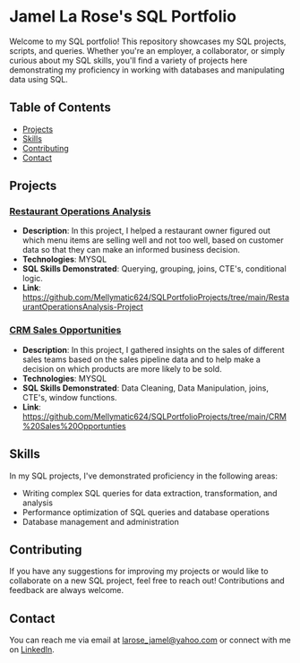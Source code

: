 # Jamel La Rose's SQL Portfolio

Welcome to my SQL portfolio! This repository showcases my SQL projects, scripts, and queries. Whether you're an employer, a collaborator, or simply curious about my SQL skills, you'll find a variety of projects here demonstrating my proficiency in working with databases and manipulating data using SQL.

## Table of Contents

- [Projects](#projects)
- [Skills](#skills)
- [Contributing](#contributing)
- [Contact](#contact)

## Projects

### [Restaurant Operations Analysis](https://github.com/Mellymatic624/SQLPortfolioProjects/tree/main/RestaurantOperationsAnalysis-Project)

- **Description**: In this project, I helped a restaurant owner figured out which menu items are selling well and not too well, based on customer data so that they can make an informed business decision.
- **Technologies**: MYSQL
- **SQL Skills Demonstrated**: Querying, grouping, joins, CTE's, conditional logic.
- **Link**: https://github.com/Mellymatic624/SQLPortfolioProjects/tree/main/RestaurantOperationsAnalysis-Project

### [CRM Sales Opportunities](https://github.com/Mellymatic624/SQLPortfolioProjects/tree/main/CRM%20Sales%20Opportunties)

- **Description**: In this project, I gathered insights on the sales of different sales teams based on the sales pipeline data and to help make a decision on which products are more likely to be sold.
- **Technologies**: MYSQL
- **SQL Skills Demonstrated**: Data Cleaning, Data Manipulation, joins, CTE's, window functions.
- **Link**: https://github.com/Mellymatic624/SQLPortfolioProjects/tree/main/CRM%20Sales%20Opportunties

## Skills

In my SQL projects, I've demonstrated proficiency in the following areas:

- Writing complex SQL queries for data extraction, transformation, and analysis
- Performance optimization of SQL queries and database operations
- Database management and administration

## Contributing

If you have any suggestions for improving my projects or would like to collaborate on a new SQL project, feel free to reach out! Contributions and feedback are always welcome.

## Contact

You can reach me via email at [larose_jamel@yahoo.com](mailto:larose_jamel@yahoo.com) or connect with me on [LinkedIn](https://www.linkedin.com/in/jamel-la-rose-7a95612a3/).
